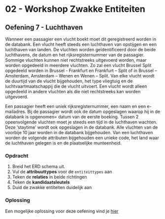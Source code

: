 # 02 - Workshop Zwakke Entiteiten

## Oefening 7 - Luchthaven
Wanneer een passagier een vlucht boekt moet dit geregistreerd worden in de databank. Een vlucht heeft steeds een luchthaven van opstijgen en een luchthaven van landen. De vluchten worden geïdentificeerd door de beide luchthavens, de datum en het rijksregisternummer van de passagier. Sommige vluchten kunnen niet rechtstreeks uitgevoerd worden, maar worden opgedeeld in meerdere vluchten. Zo zal een vlucht Brussel Split opgedeeld worden in Brussel - Frankfurt en Frankfurt – Split of in Brussel – Amsterdam, Amsterdam – Wenen en Wenen – Split. Van elke vlucht wordt de duurtijd van de vlucht bijgehouden, het type vliegtuig en de luchtvaartmaatschappij die de vlucht uitvoert. Een vlucht wordt alleen opgedeeld in andere vluchten als die niet rechtstreeks kan worden uitgevoerd. ​

Een passagier heeft een uniek rijksregisternummer, een naam en een e-mailadres. Bij de passagier wordt ook de datum opgeslagen waarop hij in de databank is opgenomen= datum van de eerste boeking.​
Tussen 2 opeenvolgende vluchten moet je steeds een tijd in de luchthaven wachten. Deze ‘staytime’ wordt ook opgeslagen in de databank.​ Alle vluchten van de voorbije 10 jaar worden in de databank bijgehouden.​ Van een luchthaven worden de volgende attributen bijgehouden een unieke code, het land waar de luchthaven gelegen is en de plaatselijke munteenheid.  ​

### Opdracht
1. Breid het ERD schema uit.
2. Vul de **attribuuttypes** voor de `entiteittypes` aan
3. Teken de **relaties** in beide richtingen
4. Teken de **kandidaatsleutels**
5. Duid de zwakke entiteiten duidelijk aan

### Oplossing
Een mogelijke oplossing voor deze oefening vind je [hier](../solutions/exercise-7.md)

